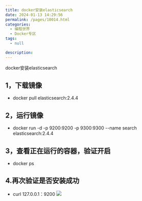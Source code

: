 ```yaml
---
title: docker安装elasticsearch
date: 2024-01-13 14:29:56
permalink: /pages/10014.html
categories: 
  - 编程世界
  - Docker专区
tags: 
  - null

description: 
---
```


docker安装elasticsearch

## 1，下载镜像
- docker pull elasticsearch:2.4.4


## 2，运行镜像
- docker run -d -p 9200:9200 -p 9300:9300 --name search elasticsearch:2.4.4


## 3，查看正在运行的容器，验证开启
- docker ps

## 4.再次验证是否安装成功
- curl 127.0.0.1：9200
![](https://mp-09fcd8a7-9cfd-4c7c-a49a-6d3b4574db95.cdn.bspapp.com/10014.png)
